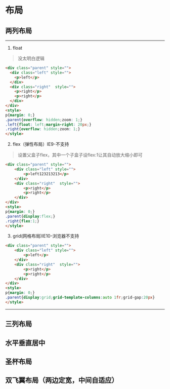 # 布局
## 两列布局
---
1. float
> 没太明白逻辑<br/>


```html
<div class="parent" style="">
  <div class="left" style="">
    <p>left</p>
  </div>
  <div class="right"  style="">
    <p>right</p>
    <p>right</p>
  </div>        
</div>
<style>
p{margin: 0;}
.parent{overflow: hidden;zoom: 1;}
.left{float: left;margin-right: 20px;}    
.right{overflow: hidden;zoom: 1;}
</style>
```

2. flex（弹性布局）IE9-不支持
> 设置父盒子flex，其中一个子盒子设flex:1让其自动放大缩小即可<br/>


```html
<div class="parent" style="">
    <div class="left" style="">
        <p>left123213213</p>
    </div>        
    <div class="right"  style="">
        <p>right</p>
        <p>right</p>
    </div>        
</div>
<style>
p{margin: 0;}
.parent{display:flex;}  
.right{flex:1;}
</style>
```

3. grid(网格布局)IE10-浏览器不支持 

```html
<div class="parent" style="">
    <div class="left" style="">
        <p>left</p>
    </div>        
    <div class="right"  style="">
        <p>right</p>
        <p>right</p>
    </div>        
</div>
<style>
p{margin: 0;}
.parent{display:grid;grid-template-columns:auto 1fr;grid-gap:20px}  
</style>
```
---
## 三列布局
## 水平垂直居中
## 圣杯布局
## 双飞翼布局（两边定宽，中间自适应）